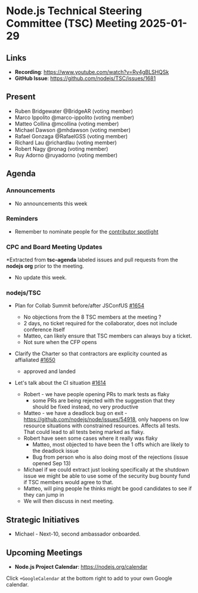 # Node.js Technical Steering Committee (TSC) Meeting 2025-01-29

## Links

* **Recording**:  <https://www.youtube.com/watch?v=Ry4gBLSHQSk>
* **GitHub Issue**: <https://github.com/nodejs/TSC/issues/1681>

## Present

* Ruben Bridgewater @BridgeAR (voting member)
* Marco Ippolito @marco-ippolito (voting member)
* Matteo Collina @mcollina (voting member)
* Michael Dawson @mhdawson (voting member)
* Rafael Gonzaga @RafaelGSS (voting member)
* Richard Lau @richardlau (voting member)
* Robert Nagy @ronag (voting member)
* Ruy Adorno @ruyadorno (voting member)

## Agenda

### Announcements

* No announcements this week

### Reminders

* Remember to nominate people for the [contributor spotlight](https://github.com/nodejs/node/blob/main/doc/contributing/reconizing-contributors.md#bi-monthly-contributor-spotlight)

### CPC and Board Meeting Updates

*Extracted from **tsc-agenda** labeled issues and pull requests from the **nodejs org** prior to the meeting.

* No update this week.

### nodejs/TSC

* Plan for Collab Summit before/after JSConfUS [#1654](https://github.com/nodejs/TSC/issues/1654)
  * No objections from the 8 TSC members at the meeting ?
  * 2 days, no ticket required for the collaborator, does not include conference itself
  * Matteo, can likely ensure that TSC members can always buy a ticket.
  * Not sure when the CFP opens

* Clarify the Charter so that contractors are explicity counted as affialiated [#1650](https://github.com/nodejs/TSC/pull/1650)
  * approved and landed

* Let's talk about the CI situation [#1614](https://github.com/nodejs/TSC/issues/1614)
  * Robert - we have people opening PRs to mark tests as flaky
    * some PRs are being rejected with the suggestion that they should be fixed instead,
      no very productive
  * Matteo - we have a deadlock bug on exit - <https://github.com/nodejs/node/issues/54918>,
    only happens on low resource situations with constrained resources. Affects all tests.
    That could lead to all tests being marked as flaky.
  * Robert have seen some cases where it really was flaky
    * Matteo, most objected to have been the 1 offs which are likely to the deadlock issue
    * Bug from person who is also doing most of the rejections (issue opened Sep 13)
  * Michael if we could extract just looking specifically at the shutdown issue we might be
    able to use some of the security bug bounty fund if TSC members would agree to that.
  * Matteo, will ping people he thinks might be good candidates to see if they can jump in
  * We will then discuss in next meeting.

## Strategic Initiatives

* Michael - Next-10, second ambassador onboarded.

## Upcoming Meetings

* **Node.js Project Calendar**: <https://nodejs.org/calendar>

Click `+GoogleCalendar` at the bottom right to add to your own Google calendar.
